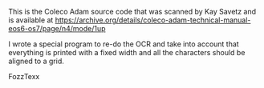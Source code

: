 This is the Coleco Adam source code that was scanned by Kay Savetz and
is available at
https://archive.org/details/coleco-adam-technical-manual-eos6-os7/page/n4/mode/1up

I wrote a special program to re-do the OCR and take into account that
everything is printed with a fixed width and all the characters should
be aligned to a grid.

FozzTexx
